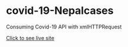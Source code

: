 # covid-19-Nepalcases

Consuming Covid-19 API with xmlHTTPRequest

[Click to see live site](https://alidhuniya.github.io/covid-19-Nepalcases/)
